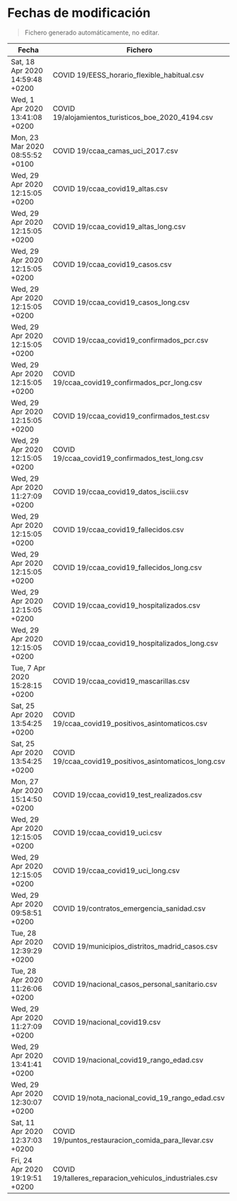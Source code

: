 # Fechas de modificación

> Fichero generado automáticamente, no editar.

| Fecha                           | Fichero                  |
|---------------------------------|--------------------------|
| Sat, 18 Apr 2020 14:59:48 +0200  | COVID 19/EESS_horario_flexible_habitual.csv |
| Wed, 1 Apr 2020 13:41:08 +0200  | COVID 19/alojamientos_turisticos_boe_2020_4194.csv |
| Mon, 23 Mar 2020 08:55:52 +0100  | COVID 19/ccaa_camas_uci_2017.csv |
| Wed, 29 Apr 2020 12:15:05 +0200  | COVID 19/ccaa_covid19_altas.csv |
| Wed, 29 Apr 2020 12:15:05 +0200  | COVID 19/ccaa_covid19_altas_long.csv |
| Wed, 29 Apr 2020 12:15:05 +0200  | COVID 19/ccaa_covid19_casos.csv |
| Wed, 29 Apr 2020 12:15:05 +0200  | COVID 19/ccaa_covid19_casos_long.csv |
| Wed, 29 Apr 2020 12:15:05 +0200  | COVID 19/ccaa_covid19_confirmados_pcr.csv |
| Wed, 29 Apr 2020 12:15:05 +0200  | COVID 19/ccaa_covid19_confirmados_pcr_long.csv |
| Wed, 29 Apr 2020 12:15:05 +0200  | COVID 19/ccaa_covid19_confirmados_test.csv |
| Wed, 29 Apr 2020 12:15:05 +0200  | COVID 19/ccaa_covid19_confirmados_test_long.csv |
| Wed, 29 Apr 2020 11:27:09 +0200  | COVID 19/ccaa_covid19_datos_isciii.csv |
| Wed, 29 Apr 2020 12:15:05 +0200  | COVID 19/ccaa_covid19_fallecidos.csv |
| Wed, 29 Apr 2020 12:15:05 +0200  | COVID 19/ccaa_covid19_fallecidos_long.csv |
| Wed, 29 Apr 2020 12:15:05 +0200  | COVID 19/ccaa_covid19_hospitalizados.csv |
| Wed, 29 Apr 2020 12:15:05 +0200  | COVID 19/ccaa_covid19_hospitalizados_long.csv |
| Tue, 7 Apr 2020 15:28:15 +0200  | COVID 19/ccaa_covid19_mascarillas.csv |
| Sat, 25 Apr 2020 13:54:25 +0200  | COVID 19/ccaa_covid19_positivos_asintomaticos.csv |
| Sat, 25 Apr 2020 13:54:25 +0200  | COVID 19/ccaa_covid19_positivos_asintomaticos_long.csv |
| Mon, 27 Apr 2020 15:14:50 +0200  | COVID 19/ccaa_covid19_test_realizados.csv |
| Wed, 29 Apr 2020 12:15:05 +0200  | COVID 19/ccaa_covid19_uci.csv |
| Wed, 29 Apr 2020 12:15:05 +0200  | COVID 19/ccaa_covid19_uci_long.csv |
| Wed, 29 Apr 2020 09:58:51 +0200  | COVID 19/contratos_emergencia_sanidad.csv |
| Tue, 28 Apr 2020 12:39:29 +0200  | COVID 19/municipios_distritos_madrid_casos.csv |
| Tue, 28 Apr 2020 11:26:06 +0200  | COVID 19/nacional_casos_personal_sanitario.csv |
| Wed, 29 Apr 2020 11:27:09 +0200  | COVID 19/nacional_covid19.csv |
| Wed, 29 Apr 2020 13:41:41 +0200  | COVID 19/nacional_covid19_rango_edad.csv |
| Wed, 29 Apr 2020 12:30:07 +0200  | COVID 19/nota_nacional_covid_19_rango_edad.csv |
| Sat, 11 Apr 2020 12:37:03 +0200  | COVID 19/puntos_restauracion_comida_para_llevar.csv |
| Fri, 24 Apr 2020 19:19:51 +0200  | COVID 19/talleres_reparacion_vehiculos_industriales.csv |
